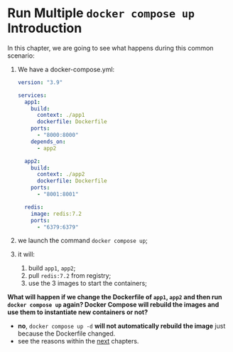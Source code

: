 # Run Multiple `docker compose up` Introduction

In this chapter, we are going to see what happens during this common scenario:

1. We have a docker-compose.yml:

    ```yaml
    version: "3.9"
    
    services:
      app1:
        build:
          context: ./app1
          dockerfile: Dockerfile
        ports:
          - "8000:8000"
        depends_on:
          - app2
    
      app2:
        build:
          context: ./app2
          dockerfile: Dockerfile
        ports:
          - "8001:8001"
    
      redis:
        image: redis:7.2
        ports:
          - "6379:6379"
    ```
2. we launch the command `docker compose up`;
3. it will:
   1. build `app1`, `app2`;
   2. pull `redis:7.2` from registry;
   3. use the 3 images to start the containers;

**What will happen if we change the Dockerfile of `app1`, `app2` and then run `docker compose up` again? Docker Compose will rebuild the images and use them to instantiate new containers or not?**

- **no**, `docker compose up -d` **will not automatically rebuild the image** just because the Dockerfile changed.
- see the reasons within the [next](../../index.md) chapters.
